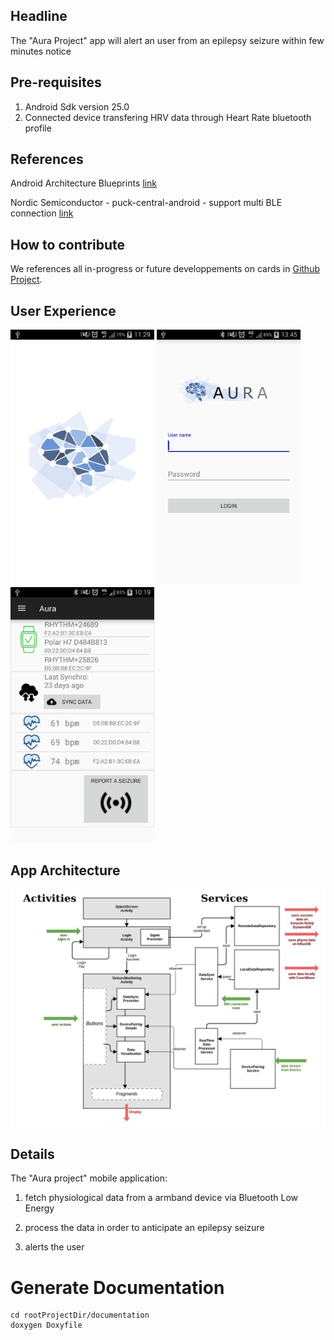 ## Headline
The "Aura Project" app will alert an user from an epilepsy seizure within few minutes notice 

## Pre-requisites
1. Android Sdk version 25.0
2. Connected device transfering HRV data through Heart Rate bluetooth profile

## References

Android Architecture Blueprints
[link](https://github.com/googlesamples/android-architecture)

Nordic Semiconductor - puck-central-android - support multi BLE connection
[link](https://github.com/NordicSemiconductor/puck-central-android)

## How to contribute

We references all in-progress or future developpements on cards in [Github Project](https://github.com/clecoued/Aura_mobile_app/projects/1).


## User Experience

<img src="documentation/splash-screen.png" width="230">  <img src="documentation/login-screen.png" width="230">  <img src="documentation/monitoring-screen.png" width="230">


## App Architecture

![Scheme](documentation/auramobileapparchitecture-2.png)

## Details
The "Aura project" mobile application:

1. fetch physiological data from a armband device via Bluetooth Low Energy

2. process the data in order to anticipate an epilepsy seizure

3. alerts the user

# Generate Documentation #
```
cd rootProjectDir/documentation 
doxygen Doxyfile 
```

